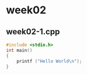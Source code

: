 # week02 

## week02-1.cpp

```C++
#include <stdio.h>
int main()
{
    printf ("Hello World\n");
}

```